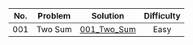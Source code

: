 |No.|Problem|Solution|Difficulty|
|:-:|:-:|:-:|:-:|
|001|Two Sum|[001_Two_Sum](https://github.com/daniellaah/Algorithms-in-Python/blob/master/leetcode/code/001_Two_Sum.py)|Easy|
